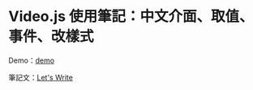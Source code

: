 # Video.js 使用筆記：中文介面、取值、事件、改樣式

Demo：[demo](https://letswritetw.github.io/letswrite-video-js-player/)

筆記文：[Let's Write](https://www.letswrite.tw/video-js-player/)
